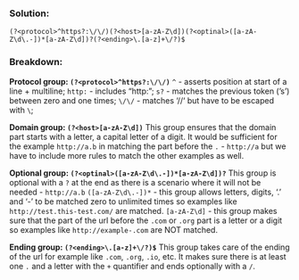 ### Solution:
`(?<protocol>^https?:\/\/)(?<host>[a-zA-Z\d])(?<optinal>([a-zA-Z\d\.-])*[a-zA-Z\d])?(?<ending>\.[a-z]+\/?)$`

### Breakdown:

**Protocol group: `(?<protocol>^https?:\/\/)`**
`^` - asserts position at start of a line + multiline;
`http:` - includes “http:”;
`s?` - matches the previous token (’s’) between zero and one times;
`\/\/` - matches ‘//‘ but have to be escaped with `\`;

**Domain group: `(?<host>[a-zA-Z\d])`**
This group ensures that the domain part starts with a letter, a capital letter of a digit.
It would be sufficient for the example `http://a.b` in matching the part before the `.` -  `http://a` 
but we have to include more rules to match the other examples as well. 

**Optional group: `(?<optinal>([a-zA-Z\d\.-])*[a-zA-Z\d])?`**
This group is optional with a `?` at the end as there is a scenario where it will not be needed - `http://a.b`
`([a-zA-Z\d\.-])*` - this group allows letters, digits, ‘.’ and ‘-’ to be matched zero to unlimited times 
so examples like `http://test.this-test.com/` are matched.
`[a-zA-Z\d]` - this group makes sure that the part of the url before the `.com` or `.org` part is a letter or a digit
so examples like `http://example-.com` are NOT matched. 
 
**Ending group: `(?<ending>\.[a-z]+\/?)$`**
This group takes care of the ending of the url for example like `.com`, `.org`, `.io`, etc. 
It makes sure there is at least one `.` and a letter with the `+` quantifier and ends optionally with a `/`.